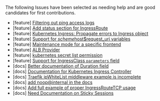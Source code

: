 
The following Issues have been selected as needing help and are good candidates for first contributions.

- [feature] [Filtering out ping access logs](https://github.com/traefik/traefik/issues/6861)
- [feature] [Add status section for IngressRoute](https://github.com/traefik/traefik/issues/6108)
- [feature] [Kubernetes Ingress: Propagate errors to Ingress object](https://github.com/traefik/traefik/issues/6895)
- [feature] [Support for $scheme$host$request_uri variables](https://github.com/traefik/traefik/issues/6839)
- [feature] [Maintenance mode for a specific frontend](https://github.com/traefik/traefik/issues/3520)
- [feature] [ALB Provider](https://github.com/traefik/traefik/issues/4363)
- [feature] [kubernetes secret list permission](https://github.com/traefik/traefik/issues/7097)
- [feature] [Support for IngressClass `parameters` field](https://github.com/traefik/traefik/issues/7057)
- [docs] [Better documentation of Duration field](https://github.com/traefik/traefik/issues/4402)
- [docs] [Documentation for Kubernetes Ingress Controller](https://github.com/traefik/traefik/issues/6044)
- [docs] [Traefik ipWhiteList middleware example is incomplete](https://github.com/traefik/traefik/issues/7412)
- [docs] [add noop@internal in the docs](https://github.com/traefik/traefik/issues/7291)
- [docs] [Add full example of proper IngressRouteTCP usage](https://github.com/traefik/traefik/issues/7112)
- [docs] [Need Documentation on Sticky Sessions](https://github.com/traefik/traefik/issues/7297)